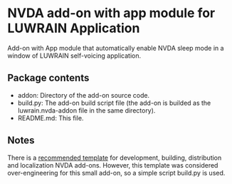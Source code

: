 # NVDA add-on with app module for LUWRAIN Application

Add-on with App module that automatically enable NVDA sleep mode in a window of LUWRAIN self-voicing application.

## Package contents

* addon: Directory of the add-on source code.
* build.py: The add-on build script file (the add-on is builded as the luwrain.nvda-addon file in the same directory).
* README.md: This file.

## Notes

There is a [recommended template](https://github.com/nvdaaddons/AddonTemplate/) for development, building, distribution and localization NVDA add-ons. However, this template was considered over-engineering for this small add-on, so a simple script build.py is used.
